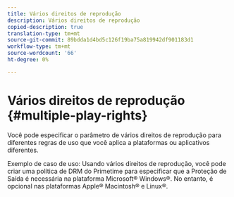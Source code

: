 ```yaml
---
title: Vários direitos de reprodução
description: Vários direitos de reprodução
copied-description: true
translation-type: tm+mt
source-git-commit: 89bdda1d4bd5c126f19ba75a819942df901183d1
workflow-type: tm+mt
source-wordcount: '66'
ht-degree: 0%

---
```



# Vários direitos de reprodução {#multiple-play-rights}

Você pode especificar o parâmetro de vários direitos de reprodução para diferentes regras de uso que você aplica a plataformas ou aplicativos diferentes.

Exemplo de caso de uso: Usando vários direitos de reprodução, você pode criar uma política de DRM do Primetime para especificar que a Proteção de Saída é necessária na plataforma Microsoft® Windows®. No entanto, é opcional nas plataformas Apple® Macintosh® e Linux®.
